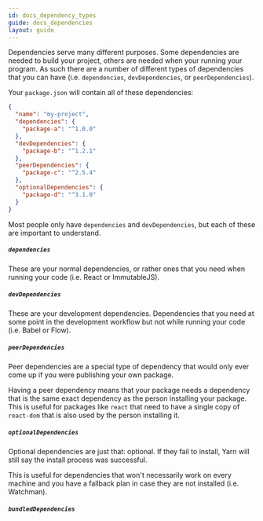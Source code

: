 ```yaml
---
id: docs_dependency_types
guide: docs_dependencies
layout: guide
---
```


Dependencies serve many different purposes. Some dependencies are needed to
build your project, others are needed when your running your program. As such
there are a number of different types of dependencies that you can have (i.e.
`dependencies`, `devDependencies`, or `peerDependencies`).

Your `package.json` will contain all of these dependencies:

```json
{
  "name": "my-project",
  "dependencies": {
    "package-a": "^1.0.0"
  },
  "devDependencies": {
    "package-b": "^1.2.1"
  },
  "peerDependencies": {
    "package-c": "^2.5.4"
  },
  "optionalDependencies": {
    "package-d": "^3.1.0"
  }
}
```

Most people only have `dependencies` and `devDependencies`, but each of these
are important to understand.

##### `dependencies` <a class="toc" id="toc-dependencies" href="#toc-dependencies"></a>

These are your normal dependencies, or rather ones that you need when running
your code (i.e. React or ImmutableJS).

##### `devDependencies` <a class="toc" id="toc-devdependencies" href="#toc-devdependencies"></a>

These are your development dependencies. Dependencies that you need at some
point in the development workflow but not while running your code (i.e. Babel
or Flow).

##### `peerDependencies` <a class="toc" id="toc-peerdependencies" href="#toc-peerdependencies"></a>

Peer dependencies are a special type of dependency that would only ever come up
if you were publishing your own package.

Having a peer dependency means that your package needs a dependency that is the
same exact dependency as the person installing your package. This is useful for
packages like `react` that need to have a single copy of `react-dom` that is
also used by the person installing it.

##### `optionalDependencies` <a class="toc" id="toc-optionaldependencies" href="#toc-optionaldependencies"></a>

Optional dependencies are just that: optional. If they fail to install, Yarn
will still say the install process was successful.

This is useful for dependencies that won't necessarily work on every machine
and you have a fallback plan in case they are not installed (i.e. Watchman).

##### `bundledDependencies` <a class="toc" id="toc-bundleddependencies" href="#toc-bundleddependencies"></a>

<!-- [TODO: Explain bundledDependencies in relation to other types] -->
<!-- Array of package names that will be bundled when publishing the package. -->
